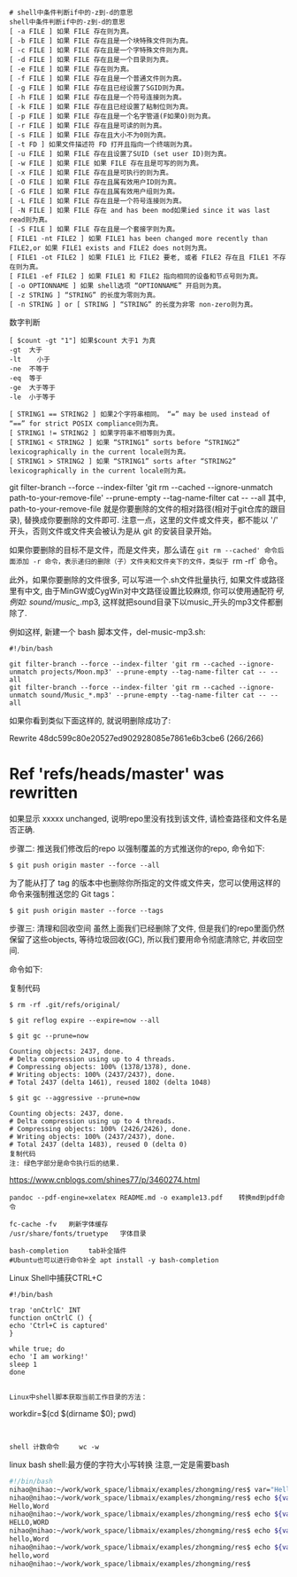 ~~~ 
# shell中条件判断if中的-z到-d的意思
shell中条件判断if中的-z到-d的意思 
[ -a FILE ] 如果 FILE 存在则为真。 
[ -b FILE ] 如果 FILE 存在且是一个块特殊文件则为真。
[ -c FILE ] 如果 FILE 存在且是一个字特殊文件则为真。 
[ -d FILE ] 如果 FILE 存在且是一个目录则为真。 
[ -e FILE ] 如果 FILE 存在则为真。
[ -f FILE ] 如果 FILE 存在且是一个普通文件则为真。 
[ -g FILE ] 如果 FILE 存在且已经设置了SGID则为真。 
[ -h FILE ] 如果 FILE 存在且是一个符号连接则为真。 
[ -k FILE ] 如果 FILE 存在且已经设置了粘制位则为真。 
[ -p FILE ] 如果 FILE 存在且是一个名字管道(F如果O)则为真。 
[ -r FILE ] 如果 FILE 存在且是可读的则为真。 
[ -s FILE ] 如果 FILE 存在且大小不为0则为真。  
[ -t FD ] 如果文件描述符 FD 打开且指向一个终端则为真。 
[ -u FILE ] 如果 FILE 存在且设置了SUID (set user ID)则为真。 
[ -w FILE ] 如果 FILE 如果 FILE 存在且是可写的则为真。 
[ -x FILE ] 如果 FILE 存在且是可执行的则为真。 
[ -O FILE ] 如果 FILE 存在且属有效用户ID则为真。 
[ -G FILE ] 如果 FILE 存在且属有效用户组则为真。 
[ -L FILE ] 如果 FILE 存在且是一个符号连接则为真。  
[ -N FILE ] 如果 FILE 存在 and has been mod如果ied since it was last read则为真。
[ -S FILE ] 如果 FILE 存在且是一个套接字则为真。  
[ FILE1 -nt FILE2 ] 如果 FILE1 has been changed more recently than FILE2,or 如果 FILE1 exists and FILE2 does not则为真。  
[ FILE1 -ot FILE2 ] 如果 FILE1 比 FILE2 要老, 或者 FILE2 存在且 FILE1 不存在则为真。  
[ FILE1 -ef FILE2 ] 如果 FILE1 和 FILE2 指向相同的设备和节点号则为真。 
[ -o OPTIONNAME ] 如果 shell选项 “OPTIONNAME” 开启则为真。 
[ -z STRING ] “STRING” 的长度为零则为真。  
[ -n STRING ] or [ STRING ] “STRING” 的长度为非零 non-zero则为真。 

~~~

数字判断 
~~~ 
[ $count -gt "1"] 如果$count 大于1 为真
-gt  大于
-lt    小于
-ne  不等于
-eq  等于
-ge  大于等于
-le  小于等于
~~~
~~~ 
[ STRING1 == STRING2 ] 如果2个字符串相同。 “=” may be used instead of “==” for strict POSIX compliance则为真。  
[ STRING1 != STRING2 ] 如果字符串不相等则为真。  
[ STRING1 < STRING2 ] 如果 “STRING1” sorts before “STRING2” lexicographically in the current locale则为真。  
[ STRING1 > STRING2 ] 如果 “STRING1” sorts after “STRING2” lexicographically in the current locale则为真。  
~~~
git filter-branch --force --index-filter 'git rm --cached --ignore-unmatch path-to-your-remove-file' --prune-empty --tag-name-filter cat -- --all
其中, path-to-your-remove-file 就是你要删除的文件的相对路径(相对于git仓库的跟目录), 替换成你要删除的文件即可. 注意一点，这里的文件或文件夹，都不能以 '/' 开头，否则文件或文件夹会被认为是从 git 的安装目录开始。

如果你要删除的目标不是文件，而是文件夹，那么请在 `git rm --cached' 命令后面添加 -r 命令，表示递归的删除（子）文件夹和文件夹下的文件，类似于 `rm -rf` 命令。

此外，如果你要删除的文件很多, 可以写进一个.sh文件批量执行, 如果文件或路径里有中文, 由于MinGW或CygWin对中文路径设置比较麻烦, 你可以使用通配符*号, 例如: sound/music_*.mp3, 这样就把sound目录下以music_开头的mp3文件都删除了.

例如这样, 新建一个 bash 脚本文件，del-music-mp3.sh:
~~~ 
#!/bin/bash

git filter-branch --force --index-filter 'git rm --cached --ignore-unmatch projects/Moon.mp3' --prune-empty --tag-name-filter cat -- --all
git filter-branch --force --index-filter 'git rm --cached --ignore-unmatch sound/Music_*.mp3' --prune-empty --tag-name-filter cat -- --all
~~~
 如果你看到类似下面这样的, 就说明删除成功了:

Rewrite 48dc599c80e20527ed902928085e7861e6b3cbe6 (266/266)
# Ref 'refs/heads/master' was rewritten
如果显示 xxxxx unchanged, 说明repo里没有找到该文件, 请检查路径和文件名是否正确.

步骤二: 推送我们修改后的repo
以强制覆盖的方式推送你的repo, 命令如下:
~~~ 
$ git push origin master --force --all
~~~
为了能从打了 tag 的版本中也删除你所指定的文件或文件夹，您可以使用这样的命令来强制推送您的 Git tags：
~~~ 
$ git push origin master --force --tags
~~~

步骤三: 清理和回收空间
虽然上面我们已经删除了文件, 但是我们的repo里面仍然保留了这些objects, 等待垃圾回收(GC), 所以我们要用命令彻底清除它, 并收回空间.

命令如下:

复制代码
~~~ 
$ rm -rf .git/refs/original/

$ git reflog expire --expire=now --all

$ git gc --prune=now

Counting objects: 2437, done.
# Delta compression using up to 4 threads.
# Compressing objects: 100% (1378/1378), done.
# Writing objects: 100% (2437/2437), done.
# Total 2437 (delta 1461), reused 1802 (delta 1048)

$ git gc --aggressive --prune=now

Counting objects: 2437, done.
# Delta compression using up to 4 threads.
# Compressing objects: 100% (2426/2426), done.
# Writing objects: 100% (2437/2437), done.
# Total 2437 (delta 1483), reused 0 (delta 0)
复制代码
注: 绿色字部分是命令执行后的结果.
~~~
https://www.cnblogs.com/shines77/p/3460274.html


~~~ 
pandoc --pdf-engine=xelatex README.md -o example13.pdf    转换md到pdf命令

fc-cache -fv   刷新字体缓存
/usr/share/fonts/truetype   字体目录

bash-completion		tab补全插件
#Ubuntu也可以进行命令补全 apt install -y bash-completion
~~~



 Linux Shell中捕获CTRL+C
~~~ 
#!/bin/bash

trap 'onCtrlC' INT
function onCtrlC () {
echo 'Ctrl+C is captured'
}

while true; do
echo 'I am working!'
sleep 1
done
~~~
~~~ 

Linux中shell脚本获取当前工作目录的方法：

~~~
workdir=$(cd $(dirname $0); pwd)
~~~


shell 计数命令     wc -w
~~~


linux bash shell:最方便的字符大小写转换
注意,一定是需要bash
~~~ bash
#!/bin/bash
nihao@nihao:~/work/work_space/libmaix/examples/zhongming/res$ var="Hello,Word"
nihao@nihao:~/work/work_space/libmaix/examples/zhongming/res$ echo ${var^}
Hello,Word
nihao@nihao:~/work/work_space/libmaix/examples/zhongming/res$ echo ${var^^}
HELLO,WORD
nihao@nihao:~/work/work_space/libmaix/examples/zhongming/res$ echo ${var,}
hello,Word
nihao@nihao:~/work/work_space/libmaix/examples/zhongming/res$ echo ${var,,}
hello,word
nihao@nihao:~/work/work_space/libmaix/examples/zhongming/res$ 
~~~



